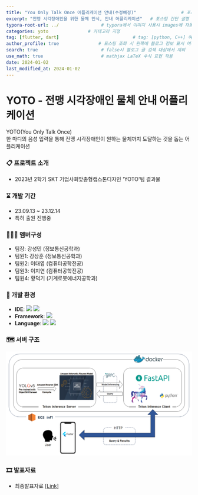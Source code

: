 ```yaml
---
title: "You Only Talk Once 어플리케이션 안내(수정예정)"                 # 포스팅 이름
excerpt: "전맹 시각장애인을 위한 물체 인식, 안내 어플리케이션"   # 포스팅 간단 설명
typora-root-url: ../                # typora에서 이미지 사용시 images에 자동 저장
categories: yoto               # 카테고리 지정
tag: [flutter, dart]                            # tag: [python, C++] 여러 개의 tag 추가 방식
author_profile: true               # 포스팅 조회 시 왼쪽에 블로그 정보 표시 여부
search: true                        # false시 블로그 글 검색 대상에서 제외
use_math: true                      # mathjax LaTeX 수식 표현 적용
date: 2024-01-02
last_modified_at: 2024-01-02
---
```


# YOTO - 전맹 시각장애인 물체 안내 어플리케이션
YOTO(You Only Talk Once)<br>
한 마디의 음성 입력을 통해 전맹 시각장애인이 원하는 물체까지 도달하는 것을 돕는 어플리케이션

### 📋 프로젝트 소개
- 2023년 2학기 SKT 기업사회맞춤형캡스톤디자인 'YOTO'팀 결과물

### ⌛ 개발 기간
- 23.09.13 ~ 23.12.14
- 특허 출원 진행중

### 🧑‍🤝‍🧑 멤버구성
- 팀장: 강성민 (정보통신공학과)
- 팀원1: 강상훈 (정보통신공학과)
- 팀원2: 이대엽 (컴퓨터공학전공)
- 팀원3: 이지연 (컴퓨터공학전공)
- 팀원4: 황덕기 (기계로봇에너지공학과)

### 🔧 개발 환경
- **IDE**: <img src="https://img.shields.io/badge/androidstudio-3DDC84?style=flat-square&logo=androidstudio&logoColor=white" /> <img src="https://img.shields.io/badge/VScode-007ACC?style=flat-square&logo=visualstudiocode&logoColor=white" />
- **Framework**: <img src="https://img.shields.io/badge/flutter-02569B?style=flat-square&logo=flutter&logoColor=white" />
- **Language**: <img src="https://img.shields.io/badge/dart-0175C2?style=flat-square&logo=dart&logoColor=white" /> <img src="https://img.shields.io/badge/Python-3776AB?style=flat-square&logo=python&logoColor=white" />

### 🗺 서버 구조
![server](/../../../images/2024-01-02-yoto/server.png)


### 🎞 발표자료
- 최종발표자료 [[Link]](https://github.com/ReturnRudi/YOTO/blob/master/Deck/ppt.md)
